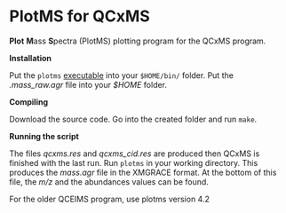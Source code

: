 # PlotMS for QCxMS

**Plot** **M**ass **S**pectra (PlotMS) plotting program for the QCxMS program. 

**Installation**

Put the `plotms` [executable](https://github.com/qcxms/PlotMS/releases) into your `$HOME/bin/` folder. 
Put the *.mass_raw.agr* file into your *$HOME* folder. 

**Compiling**

Download the source code. Go into the created folder and run `make`.

**Running the script**

The files *qcxms.res* and *qcxms_cid.res* are produced then QCxMS is finished with the last run. Run `plotms` in your working directory. This produces the *mass.agr* file in the XMGRACE format. At the bottom of this file, the *m/z* and the abundances values can be found. 

For the older QCEIMS program, use plotms version 4.2


